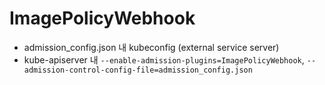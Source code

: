 # ImagePolicyWebhook

- admission_config.json 내 kubeconfig (external service server)
- kube-apiserver 내 `--enable-admission-plugins=ImagePolicyWebhook`, `--admission-control-config-file=admission_config.json`
